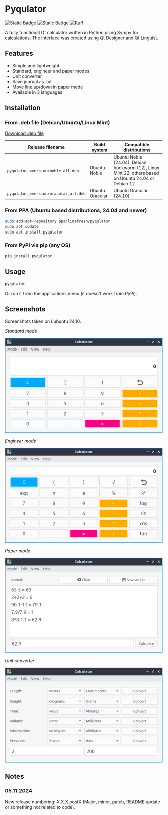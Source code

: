 # Pyqulator

![Static Badge](https://img.shields.io/badge/License-GNU_GPL_v3-blue)
![Static Badge](https://img.shields.io/badge/PyQt-6-green)
[![Ruff](https://img.shields.io/endpoint?url=https://raw.githubusercontent.com/astral-sh/ruff/main/assets/badge/v2.json)](https://github.com/astral-sh/ruff)

A fully functional Qt calculator written in Python using Sympy for calculations. The interface was created using Qt Designer and Qt Linguist.

## Features
+ Simple and lightweight
+ Standard, engineer and paper modes
+ Unit converter
+ Save journal as .txt
+ Move line up/down in paper mode
+ Available in 3 languages

## Installation
### From .deb file (Debian/Ubuntu/Linux Mint)
[Download .deb file](https://launchpad.net/~limafresh/+archive/ubuntu/pyqulator/+packages)

| Release filename | Build system | Compatible distributions |
| ---------------- | ------------ | ------------------------------------- |
| `pyqulator_<version>noble_all.deb` | Ubuntu Noble | Ubuntu Noble (24.04), Debian bookworm (12), Linux Mint 22, others based on Ubuntu 24.04 or Debian 12 |
| `pyqulator_<version>oracular_all.deb` | Ubuntu Oracular | Ubuntu Oracular (24.10) |
### From PPA (Ubuntu based distributions, 24.04 and newer)
```bash
sudo add-apt-repository ppa:limafresh/pyqulator
sudo apt update
sudo apt install pyqulator
```
### From PyPi via pip (any OS)
```bash
pip install pyqulator
```

## Usage
```bash
pyqulator
```
Or run it from the applications menu (it doesn't work from PyPi).

## Screenshots
Screenshots taken on Lubuntu 24.10.

*Standard mode*

![Screenshot](https://raw.githubusercontent.com/limafresh/pyqulator/main/screenshots/screenshot1.png)

*Engineer mode*

![Screenshot](https://raw.githubusercontent.com/limafresh/pyqulator/main/screenshots/screenshot2.png)

*Paper mode*

![Screenshot](https://raw.githubusercontent.com/limafresh/pyqulator/main/screenshots/screenshot3.png)

*Unit converter*

![Screenshot](https://raw.githubusercontent.com/limafresh/pyqulator/main/screenshots/screenshot4.png)

## Notes
### 05.11.2024
New release numbering: X.X.X.postX (Major, minor, patch, README update or something not related to code).

